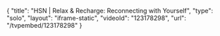 {
    "title": "HSN | Relax & Recharge: Reconnecting with Yourself",
    "type": "solo",
    "layout": "iframe-static",
    "videoId": "123178298",
    "url": "\/tvpembed\/123178298"
}